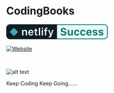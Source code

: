# CodingBooks

<a href="https://codingbooks.netlify.app"><img src="https://github.com/mohitjaisal/GifStore/blob/master/RawImages/Netlify%20Success.svg" alt="Netlify Status"></a>

[![Website](https://img.shields.io/website?label=codingbooks.netlify.app&style=for-the-badge&url=https%3A%2F%2Fmohitjaisal.com)](https://codingbooks.netlify.app)


<br>

![alt text](https://github.com/mohitjaisal/ImageStore/blob/master/GifStore/codingbooksgif.gif)

Keep Coding Keep Going......
